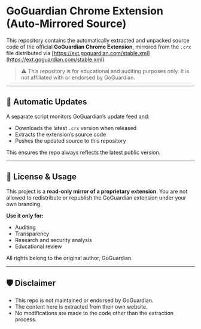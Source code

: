 # GoGuardian Chrome Extension (Auto-Mirrored Source)

This repository contains the automatically extracted and unpacked source code of the official **GoGuardian Chrome Extension**, mirrored from the `.crx` file distributed via [https://ext.goguardian.com/stable.xml](https://ext.goguardian.com/stable.xml).

> ⚠️ This repository is for educational and auditing purposes only. It is not affiliated with or endorsed by GoGuardian.

---

## 🔄 Automatic Updates

A separate script monitors GoGuardian’s update feed and:
- Downloads the latest `.crx` version when released
- Extracts the extension’s source code
- Pushes the updated source to this repository

This ensures the repo always reflects the latest public version.

---

## 📜 License & Usage

This project is a **read-only mirror of a proprietary extension**. You are not allowed to redistribute or republish the GoGuardian extension under your own branding.

**Use it only for:**
- Auditing
- Transparency
- Research and security analysis
- Educational review

All rights belong to the original author, GoGuardian.

---

## 🛡️ Disclaimer

- This repo is not maintained or endorsed by GoGuardian.
- The content here is extracted from their own website.
- No modifications are made to the code other than the extraction process.
